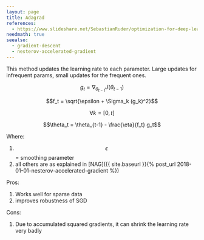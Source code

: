 ```yaml
---
layout: page
title: Adagrad
references:
  - https://www.slideshare.net/SebastianRuder/optimization-for-deep-learning
needmath: true
seealso:
  - gradient-descent
  - nesterov-accelerated-gradient
---
```

This method updates the learning rate to each parameter. Large updates for
infrequent params, small updates for the frequent ones.

$$g_t = \nabla_{\theta_{t-1}} J(\theta_{t-1})$$

$$f_t = \sqrt{\epsilon + \Sigma_k (g_k)^2}$$

$$\forall k = [0, t]$$

$$\theta_t = \theta_{t-1} - \frac{\eta}{f_t} g_t$$

Where:
1. $$\epsilon$$ = smoothing parameter
2. all others are as explained in
[NAG]({{ site.baseurl }}{% post_url 2018-01-01-nesterov-accelerated-gradient %})

Pros:
1. Works well for sparse data
2. improves robustness of SGD

Cons:
1. Due to accumulated squared gradients, it can shrink the learning rate very badly
